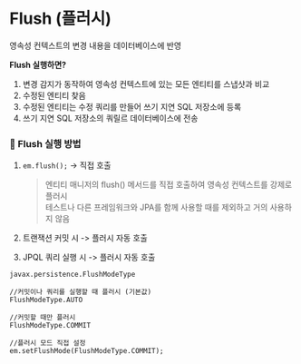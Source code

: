 # Flush (플러시)

영속성 컨텍스트의 변경 내용을 데이터베이스에 반영

**Flush 실행하면?**
1. 변경 감지가 동작하여 영속성 컨텍스트에 있는 모든 엔티티를 스냅샷과 비교
2. 수정된 엔티티 찾음
3. 수정된 엔티티는 수정 쿼리를 만들어 쓰기 지연 SQL 저장소에 등록
4. 쓰기 지연 SQL 저장소의 쿼릴르 데이터베이스에 전송

### 📌 Flush 실행 방법
1. `em.flush();` -> 직접 호출
    > 엔티티 매니저의 flush() 메서드를 직접 호출하여 영속성 컨텍스트를 강제로 플러시 
    > <br> 테스트나 다른 프레임워크와 JPA를 함께 사용할 때를 제외하고 거의 사용하지 않음

2. 트랜잭션 커밋 시 -> 플러시 자동 호출
3. JPQL 쿼리 실행 시 -> 플러시 자동 호출


```
javax.persistence.FlushModeType

//커밋이나 쿼리를 실행할 때 플러시 (기본값)
FlushModeType.AUTO

//커밋할 때만 플러시
FlushModeType.COMMIT

//플러시 모드 직접 설정
em.setFlushMode(FlushModeType.COMMIT);
```